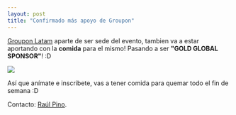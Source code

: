 ```yaml
---
layout: post
title: "Confirmado más apoyo de Groupon"
---
```


[Groupon Latam](http://www.groupon.cl) aparte de ser sede del evento, tambien va a estar aportando con la __comida__ para el mismo! Pasando a ser __"GOLD GLOBAL SPONSOR"__! :D

<!--more-->

![](/public/images/groupon-logo.png)

Así que anímate e inscribete, vas a tener comida para quemar todo el fin de semana :D

Contacto: [Raúl Pino](https://twitter.com/p1nox).
